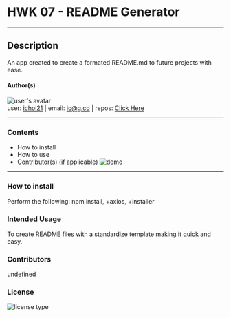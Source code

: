 # HWK 07 - README Generator

---

## Description

An app created to create a formated README.md to future projects with ease.

#### Author(s)

![user's avatar](https://avatars3.githubusercontent.com/u/58826890?v=4)<br>
user: [ichoi21](https://github.com/ichoi21) | email: ic@g.co | repos: [Click Here](https://api.github.com/users/ichoi21/repos)

---

### Contents

- How to install
- How to use
- Contributor(s) (if applicable)
  ![demo](https://drive.google.com/file/d/1l2PN1OduFUb3ynwqWKoPateKcBuvspfx/view?usp=sharing)

---

### How to install

Perform the following: npm install, +axios, +installer

### Intended Usage

To create README files with a standardize template making it quick and easy.

### Contributors

undefined

### License

![license type](https://img.shields.io/badge/LicenseUsed-None-blue)
